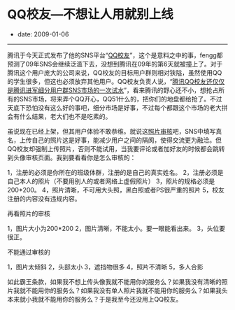 # QQ校友—不想让人用就别上线

- date: 2009-01-06

--------------------------


腾讯于今天正式发布了他的SNS平台“[QQ校友](http://xiaoyou.qq.com/index.html)”，这个是意料之中的事，fengg都预测了09年SNS会继续泛滥下去，没想到腾讯在09年的第6天就被撞上了。对于腾讯这个用户庞大的公司来说，QQ校友的目标用户群则相对狭隘，虽然使用QQ的学生很多，但这也必须放弃其他用户。QQ校友负责人说，“[腾讯QQ校友还仅仅是腾讯进军细分用户群SNS市场的一次试水](http://www.cnbeta.com/articles/73996.htm)”，看来腾讯的野心还不小，想抢占所有的SNS市场，将来弄个QQ开心，QQ51什么的，把你们的地盘都给抢了。不过天底下恐怕没有这么好的事吧，细分市场是好事，不过每个都跟这个市场的老大拼会有什么结果，老大们也不是吃素的。

虽说现在已经上架，但其用户体验不敢恭维。就说这[照片审核](http://qbar.qq.com/xiaoyou/r/?2300)吧，SNS中填写真名，上传自己的照片这是好事，能减少用户之间的隔阂，使得交流更为融洽。但QQ校友却强制上传照片，否则不能试用，当我要评论或者加好友的时候都会跳转到头像审核页面。我到要看看你是怎么审核的：



1，注册的必须是你所在的班级体群，注册的是自己的真实姓名。
2，注册必须是自己本人的照片（不要用别人的或者网络上虚假照片）
3，照片的规格必须是200*200。
4，照片清晰，不可用大头照，黑白照或者PS很严重的照片
5，校友注册的内容没有违规内容。

再看照片的审核



1，图片大小为200*200
2，图片清晰，不能太小。要一眼能看出来。
3，头位要很正。

不能通过审核的

1，图片太倾斜
2，头部太小
3，遮挡物很多
4，照片不清晰
5，多人合影

如此霸王条款，如果我不想上传头像我就不能用你的服务么？如果我没有清晰的照片我就不能用你的服务么？如果我没有单人照片我就不能用你的服务么？如果我头本来就小我就不能用你的服务么？于是我至今还没用上QQ校友。




